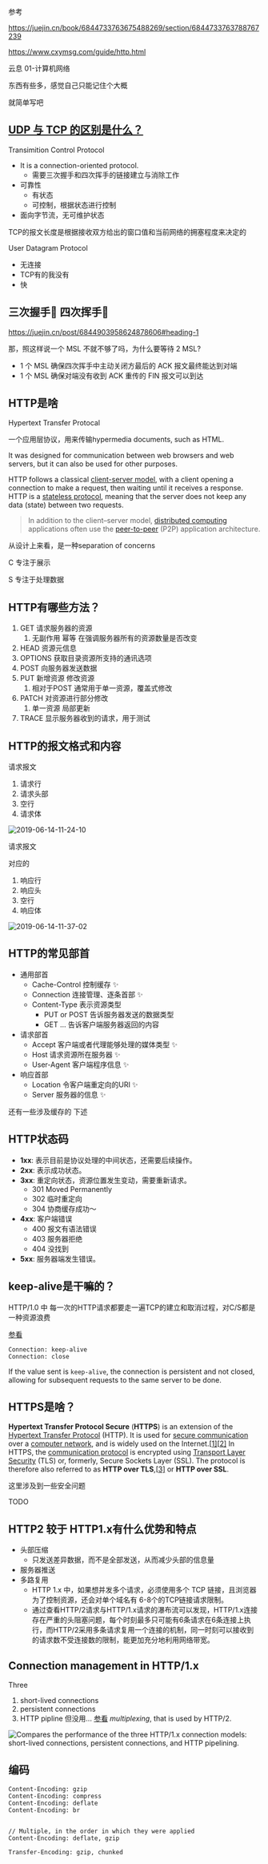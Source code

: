参考

https://juejin.cn/book/6844733763675488269/section/6844733763788767239

https://www.cxymsg.com/guide/http.html

云息 01-计算机网络



东西有些多，感觉自己只能记住个大概

就简单写吧



## [UDP 与 TCP 的区别是什么？](https://searchnetworking.techtarget.com/definition/UDP-User-Datagram-Protocol#:~:text=UDP%20(User%20Datagram%20Protocol)%20is,provided%20by%20the%20receiving%20party.)

Transimition Control Protocol

- It is a connection-oriented protocol. 
  - 需要三次握手和四次挥手的链接建立与消除工作
- 可靠性
  - 有状态
  - 可控制，根据状态进行控制
- 面向字节流，无可维护状态

TCP的报文长度是根据接收双方给出的窗口值和当前网络的拥塞程度来决定的

User Datagram Protocol

- 无连接
- TCP有的我没有
- 快



## 三次握手🤝 四次挥手🙋

https://juejin.cn/post/6844903958624878606#heading-1

那，照这样说一个 MSL 不就不够了吗，为什么要等待 2 MSL?

- 1 个 MSL 确保四次挥手中主动关闭方最后的 ACK 报文最终能达到对端
- 1 个 MSL 确保对端没有收到 ACK 重传的 FIN 报文可以到达

## HTTP是啥

Hypertext Transfer Protocal

一个应用层协议，用来传输hypermedia documents, such as HTML. 

It was designed for communication between web browsers and web servers, but it can also be used for other purposes.

 HTTP follows a classical [client-server model](https://en.wikipedia.org/wiki/Client–server_model), with a client opening a connection to make a request, then waiting until it receives a response. HTTP is a [stateless protocol](https://en.wikipedia.org/wiki/Stateless_protocol), meaning that the server does not keep any data (state) between two requests. 

> In addition to the client–server model, [distributed computing](https://en.wikipedia.org/wiki/Distributed_computing) applications often use the [peer-to-peer](https://en.wikipedia.org/wiki/Peer-to-peer) (P2P) application architecture.

从设计上来看，是一种separation of concerns

C 专注于展示

S 专注于处理数据



## HTTP有哪些方法？

1. GET 请求服务器的资源
   1. 无副作用 幂等 在强调服务器所有的资源数量是否改变
2. HEAD 资源元信息
3. OPTIONS 获取目录资源所支持的通讯选项
4. POST 向服务器发送数据
5. PUT 新增资源 修改资源
   1. 相对于POST 通常用于单一资源，覆盖式修改
6. PATCH 对资源进行部分修改
   1. 单一资源 局部更新
7. TRACE 显示服务器收到的请求，用于测试



## HTTP的报文格式和内容

请求报文

1. 请求行
2. 请求头部
3. 空行
4. 请求体

![2019-06-14-11-24-10](http://picbed.sedationh.cn/6bb3600c998901243aa7b3934e5c7ffc.png)



请求报文

对应的

1. 响应行
2. 响应头
3. 空行
4. 响应体

![2019-06-14-11-37-02](http://picbed.sedationh.cn/1b6f58868e31fb23d0688b8ca0ca619f.png)



## HTTP的常见部首

- 通用部首
  - Cache-Control 控制缓存 ✨
  - Connection 连接管理、逐条首部 ✨
  - Content-Type 表示资源类型
    - PUT or POST 告诉服务器发送的数据类型
    - GET ... 告诉客户端服务器返回的内容
- 请求部首
  - Accept 客户端或者代理能够处理的媒体类型 ✨
  - Host 请求资源所在服务器 ✨
  - User-Agent 客户端程序信息 ✨
- 响应首部
  - Location 令客户端重定向的URI ✨
  - Server 服务器的信息 ✨



还有一些涉及缓存的 下述



## HTTP状态码

- **1xx**: 表示目前是协议处理的中间状态，还需要后续操作。
- **2xx**: 表示成功状态。
- **3xx**: 重定向状态，资源位置发生变动，需要重新请求。
  - 301 Moved Permanently
  - 302 临时重定向
  - 304 协商缓存成功～
- **4xx**: 客户端错误
  - 400 报文有语法错误
  - 403 服务器拒绝
  - 404 没找到
- **5xx**: 服务器端发生错误。

## keep-alive是干嘛的？

HTTP/1.0 中 每一次的HTTP请求都要走一遍TCP的建立和取消过程，对C/S都是一种资源浪费

[参看](https://developer.mozilla.org/en-US/docs/Web/HTTP/Headers/Connection#directives)

```plain
Connection: keep-alive
Connection: close
```

 If the value sent is `keep-alive`, the connection is persistent and not closed, allowing for subsequent requests to the same server to be done.



## HTTPS是啥？

**Hypertext Transfer Protocol Secure** (**HTTPS**) is an extension of the [Hypertext Transfer Protocol](https://en.wikipedia.org/wiki/Hypertext_Transfer_Protocol) (HTTP). It is used for [secure communication](https://en.wikipedia.org/wiki/Secure_communications) over a [computer network](https://en.wikipedia.org/wiki/Network_operating_system), and is widely used on the Internet.[[1\]](https://en.wikipedia.org/wiki/HTTPS#cite_note-1)[[2\]](https://en.wikipedia.org/wiki/HTTPS#cite_note-2) In HTTPS, the [communication protocol](https://en.wikipedia.org/wiki/Communication_protocol) is encrypted using [Transport Layer Security](https://en.wikipedia.org/wiki/Transport_Layer_Security) (TLS) or, formerly, Secure Sockets Layer (SSL). The protocol is therefore also referred to as **HTTP over TLS**,[[3\]](https://en.wikipedia.org/wiki/HTTPS#cite_note-3) or **HTTP over SSL**.



这里涉及到一些安全问题

TODO



## HTTP2 较于 HTTP1.x有什么优势和特点

- 头部压缩
  - 只发送差异数据，而不是全部发送，从而减少头部的信息量
- 服务器推送
- 多路复用
  - HTTP 1.x 中，如果想并发多个请求，必须使用多个 TCP 链接，且浏览器为了控制资源，还会对单个域名有 6-8个的TCP链接请求限制。
  - 通过查看HTTP/2请求与HTTP/1.x请求的瀑布流可以发现，HTTP/1.x连接存在严重的头阻塞问题，每个时刻最多只可能有6条请求在6条连接上执行，而HTTP/2采用多条请求复用一个连接的机制，同一时刻可以接收到的请求数不受连接数的限制，能更加充分地利用网络带宽。





## Connection management in HTTP/1.x

Three

1. short-lived connections
2. persistent connections
3. HTTP pipline 但没用... [参看](https://developer.mozilla.org/en-US/docs/Web/HTTP/Connection_management_in_HTTP_1.x#http_pipelining)  *multiplexing*, that is used by HTTP/2.

![Compares the performance of the three HTTP/1.x connection models: short-lived connections, persistent connections, and HTTP pipelining.](http://picbed.sedationh.cn/http1_x_connections.png)



## 编码

```
Content-Encoding: gzip
Content-Encoding: compress
Content-Encoding: deflate
Content-Encoding: br


// Multiple, in the order in which they were applied
Content-Encoding: deflate, gzip
```



```
Transfer-Encoding: gzip, chunked
```